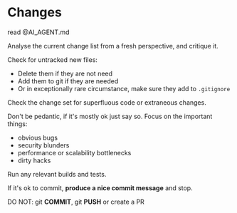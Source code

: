 # Changes

read @AI_AGENT.md

Analyse the current change list from a fresh perspective, and critique it.

Check for untracked new files:
 - Delete them if they are not need
 - Add them to git if they are needed
 - Or in exceptionally rare circumstance, make sure they add to `.gitignore`

Check the change set for superfluous code or extraneous changes.

Don't be pedantic, if it's mostly ok just say so.  Focus on the important things:

* obvious bugs
* security blunders
* performance or scalability bottlenecks
* dirty hacks

Run any relevant builds and tests.

If it's ok to commit, **produce a nice commit message** and stop.

DO NOT: git **COMMIT**, git **PUSH** or create a PR
